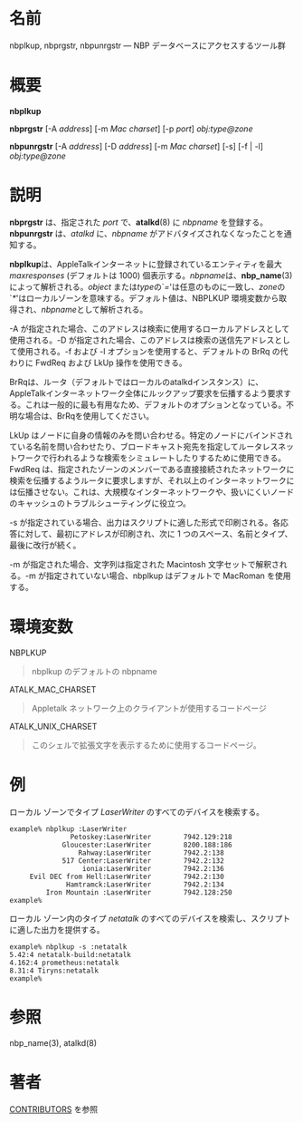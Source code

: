 # 名前

nbplkup, nbprgstr, nbpunrgstr — NBP データベースにアクセスするツール群

# 概要

**nbplkup**

**nbprgstr** [-A *address*] [-m *Mac charset*] [-p *port*] *obj:type@zone*

**nbpunrgstr** [-A *address*] [-D *address*] [-m *Mac charset*] [-s] [-f | -l] *obj:type@zone*

# 説明

**nbprgstr** は、指定された *port* で、**atalkd**(8) に *nbpname*
を登録する。**nbpunrgstr** は、*atalkd* に、*nbpname* がアドバタイズされなくなったことを通知する。

**nbplkup**は、AppleTalkインターネットに登録されているエンティティを最大
*maxresponses* (デフォルトは 1000) 個表示する。*nbpname*は、**nbp_name**(3)によって解析される。*object*
または*type*の\`*=*'は任意のものに一致し、*zone*の\`*\**'はローカルゾーンを意味する。デフォルト値は、NBPLKUP
環境変数から取得され、*nbpname*として解析される。

-A が指定された場合、このアドレスは検索に使用するローカルアドレスとして使用される。-D
が指定された場合、このアドレスは検索の送信先アドレスとして使用される。-f および -l オプションを使用すると、デフォルトの BrRq の代わりに
FwdReq および LkUp 操作を使用できる。

BrRqは、ルータ（デフォルトではローカルのatalkdインスタンス）に、AppleTalkインターネットワーク全体にルックアップ要求を伝播するよう要求する。これは一般的に最も有用なため、デフォルトのオプションとなっている。不明な場合は、BrRqを使用してください。

LkUp
はノードに自身の情報のみを問い合わせる。特定のノードにバインドされている名前を問い合わせたり、ブロードキャスト宛先を指定してルータレスネットワークで行われるような検索をシミュレートしたりするために使用できる。FwdReq
は、指定されたゾーンのメンバーである直接接続されたネットワークに検索を伝播するようルータに要求しますが、それ以上のインターネットワークには伝播させない。これは、大規模なインターネットワークや、扱いにくいノードのキャッシュのトラブルシューティングに役立つ。

-s が指定されている場合、出力はスクリプトに適した形式で印刷される。各応答に対して、最初にアドレスが印刷され、次に 1
つのスペース、名前とタイプ、最後に改行が続く。

-m が指定された場合、文字列は指定された Macintosh 文字セットで解釈される。-m が指定されていない場合、nbplkup はデフォルトで
MacRoman を使用する。

# 環境変数

NBPLKUP

> nbplkup のデフォルトの nbpname

ATALK_MAC_CHARSET

> Appletalk ネットワーク上のクライアントが使用するコードページ

ATALK_UNIX_CHARSET

> このシェルで拡張文字を表示するために使用するコードページ。

# 例

ローカル ゾーンでタイプ *LaserWriter* のすべてのデバイスを検索する。

    example% nbplkup :LaserWriter
                   Petoskey:LaserWriter        7942.129:218
                 Gloucester:LaserWriter        8200.188:186
                     Rahway:LaserWriter        7942.2:138
                 517 Center:LaserWriter        7942.2:132
                      ionia:LaserWriter        7942.2:136
         Evil DEC from Hell:LaserWriter        7942.2:130
                  Hamtramck:LaserWriter        7942.2:134
             Iron Mountain :LaserWriter        7942.128:250
    example%
    
ローカル ゾーン内のタイプ *netatalk* のすべてのデバイスを検索し、スクリプトに適した出力を提供する。

    example% nbplkup -s :netatalk
    5.42:4 netatalk-build:netatalk
    4.162:4 prometheus:netatalk
    8.31:4 Tiryns:netatalk
    example%

# 参照

nbp_name(3), atalkd(8)

# 著者

[CONTRIBUTORS](https://netatalk.io/contributors) を参照
